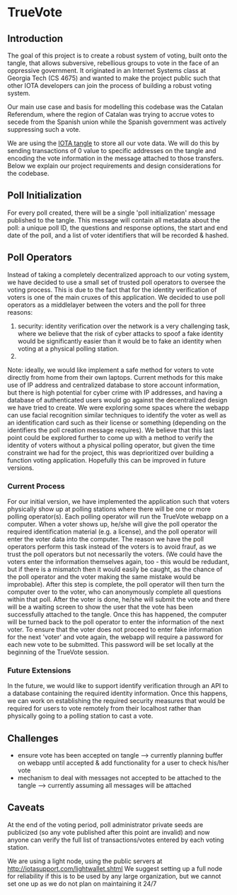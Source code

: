 # TrueVote

## Introduction

The goal of this project is to create a robust system of voting, built onto the tangle, that allows subversive, rebellious groups to vote in the face of an oppressive government. It originated in an Internet Systems class at Georgia Tech (CS 4675) and wanted to make the project public such that other IOTA developers can join the process of building a robust voting system.

Our main use case and basis for modelling this codebase was the Catalan Referendum, where the region of Catalan was trying to accrue votes to secede from the Spanish union while the Spanish government was actively suppressing such a vote.

We are using the [IOTA tangle](https://iota.org/) to store all our vote data. We will do this by sending transactions of 0 value to specific addresses on the tangle and encoding the vote information in the message attached to those transfers. Below we explain our project requirements and design considerations for the codebase.

## Poll Initialization

For every poll created, there will be a single 'poll initialization' message published to the tangle. This message will contain all metadata about the poll: a unique poll ID, the questions and response options, the start and end date of the poll, and a list of voter identifiers that will be recorded & hashed.

## Poll Operators

Instead of taking a completely decentralized approach to our voting system, we have decided to use a small set of trusted poll operators to oversee the voting process. This is due to the fact that for the identity verification of voters is one of the main cruxes of this application. We decided to use poll operators as a middlelayer between the voters and the poll for three reasons:
  1. security: identity verification over the network is a very challenging task, where we believe that the risk of cyber attacks to spoof a fake identity would be significantly easier than it would be to fake an identity when voting at a physical polling station.
  2. 

Note: ideally, we would like implement a safe method for voters to vote directly from home from their own laptops. Current methods for this make use of IP address and centralized database to store account information, but there is high potential for cyber crime with IP addresses, and having a database of authenticated users would go against the decentralized design we have tried to create. We were exploring some spaces where the webapp can use facial recognition similar techniques to identify the voter as well as an identification card such as their license or something (depending on the identifiers the poll creation message requires). We believe that this last point could be explored further to come up with a method to verify the identity of voters without a physical polling operator, but given the time constraint we had for the project, this was deprioritized over building a function voting application. Hopefully this can be improved in future versions.

### Current Process

For our initial version, we have implemented the application such that voters physically show up at polling stations where there will be one or more polling operator(s). Each polling operator will run the TrueVote webapp on a computer. When a voter shows up, he/she will give the poll operator the required identification material (e.g. a license), and the poll operator will enter the voter data into the computer. The reason we have the poll operators perform this task instead of the voters is to avoid frauf, as we trust the poll operators but not necessarily the voters. (We could have the voters enter the information themselves again, too - this would be redudant, but if there is a mismatch then it would easily be caught, as the chance of the poll operator and the voter making the same mistake would be improbable). After this step is complete, the poll operator will then turn the computer over to the voter, who can anonymously complete all questions within that poll. After the voter is done, he/she will submit the vote and there will be a waiting screen to show the user that the vote has been successfully attached to the tangle. Once this has happened, the computer will be turned back to the poll operator to enter the information of the next voter. To ensure that the voter does not proceed to enter fake information for the next 'voter' and vote again, the webapp will require a password for each new vote to be submitted. This password will be set locally at the beginning of the TrueVote session.

### Future Extensions

In the future, we would like to support identify verification through an API to a database containing the required identity information. Once this happens, we can work on establishing the required security measures that would be required for users to vote remotely from their localhost rather than physically going to a polling station to cast a vote.

## Challenges

- ensure vote has been accepted on tangle --> currently planning buffer on webapp until accepted & add functionality for a user to check his/her vote
- mechanism to deal with messages not accepted to be attached to the tangle --> currently assuming all messages will be attached

## Caveats
At the end of the voting period, poll administrator private seeds are publicized (so any vote published after this point are invalid) and now anyone can verify the full list of transactions/votes entered by each voting station.

We are using a light node, using the public servers at http://iotasupport.com/lightwallet.shtml
We suggest setting up a full node for reliability if this is to be used by any large organization, but we cannot set one up as we do not plan on maintaining it 24/7
